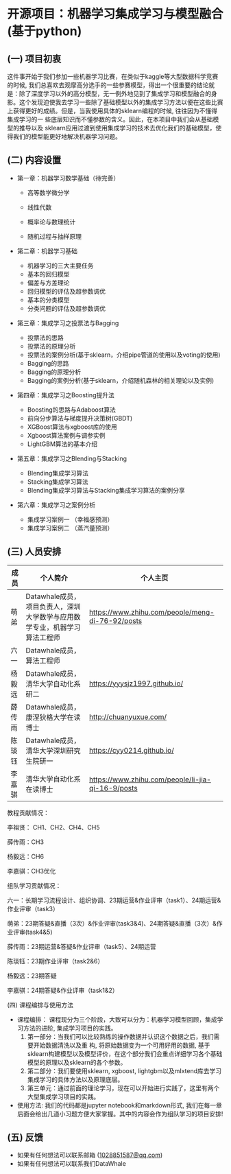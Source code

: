﻿# 开源项目：机器学习集成学习与模型融合(基于python)

## (一) 项目初衷

这件事开始于我们参加一些机器学习比赛，在类似于kaggle等大型数据科学竞赛的时候, 我们总喜欢去观摩高分选手的一些参赛模型，得出一个很重要的结论就是：除了深度学习以外的高分模型，无一例外地见到了集成学习和模型融合的身影。这个发现迫使我去学习一些除了基础模型以外的集成学习方法以便在这些比赛上获得更好的成绩。但是，当我使用具体的sklearn编程的时候, 往往因为不懂得集成学习的一 些底层知识而不懂参数的含义。因此，在本项目中我们会从基础模型的推导以及 sklearn应用过渡到使用集成学习的技术去优化我们的基础模型，使得我们的模型能更好地解决机器学习问题。

## (二) 内容设置

- 第一章：机器学习数学基础（待完善）

  - 高等数学微分学

  - 线性代数

  - 概率论与数理统计

  - 随机过程与抽样原理

- 第二章：机器学习基础
  - 机器学习的三大主要任务
  - 基本的回归模型
  - 偏差与方差理论
  - 回归模型的评估及超参数调优
  - 基本的分类模型
  - 分类问题的评估及超参数调优
- 第三章：集成学习之投票法与Bagging
  - 投票法的思路
  - 投票法的原理分析
  - 投票法的案例分析(基于sklearn，介绍pipe管道的使用以及voting的使用)
  - Bagging的思路
  - Bagging的原理分析
  - Bagging的案例分析(基于sklearn，介绍随机森林的相关理论以及实例)
- 第四章：集成学习之Boosting提升法
  - Boosting的思路与Adaboost算法
  - 前向分步算法与梯度提升决策树(GBDT)
  - XGBoost算法与xgboost库的使用
  - Xgboost算法案例与调参实例
  - LightGBM算法的基本介绍
- 第五章：集成学习之Blending与Stacking
  - Blending集成学习算法
  - Stacking集成学习算法
  - Blending集成学习算法与Stacking集成学习算法的案例分享
- 第六章：集成学习之案例分析
  - 集成学习案例一 （幸福感预测）
  - 集成学习案例二 （蒸汽量预测）

## (三) 人员安排

| 成员   | 个人简介                                              | 个人主页                                          |
| ------ | ----------------------------------------------------- | ------------------------------------------------- |
| 萌弟 | Datawhale成员，项目负责人，深圳大学数学与应用数学专业，机器学习算法工程师 | https://www.zhihu.com/people/meng-di-76-92/posts  |
| 六一   | Datawhale成员，算法工程师                     |                                                   |
| 杨毅远 | Datawhale成员，清华大学自动化系研二               | https://yyysjz1997.github.io/                     |
| 薛传雨 | Datawhale成员，康涅狄格大学在读博士                   | http://chuanyuxue.com/                            |
| 陈琰钰 | Datawhale成员，清华大学深圳研究生院研一               | https://cyy0214.github.io/                        |
| 李嘉骐 | 清华大学自动化系在读博士                              | https://www.zhihu.com/people/li-jia-qi-16-9/posts |

教程贡献情况：

李祖贤： CH1、CH2、CH4、CH5

薛传雨：CH3

杨毅远：CH6

李嘉骐：CH3优化

组队学习贡献情况：

六一：长期学习流程设计、组织协调、23期运营&作业评审（task1）、24期运营&作业评审（task3）

萌弟：23期答疑&直播（3次）&作业评审(task3&4)、24期答疑&直播（3次）&作业评审(task4&5)

薛传雨：23期运营&答疑&作业评审（task5）、24期运营

陈琰钰：23期作业评审（task2&6）

杨毅远：23期答疑

李嘉骐：24期答疑&作业评审（task1&2）

(四) 课程编排与使用方法

- 课程编排：
  课程现分为三个阶段，大致可以分为：机器学习模型回顾，集成学习方法的进阶, 集成学习项目的实践。
  1. 第一部分：当我们可以比较熟练的操作数据并认识这个数据之后，我们需要开始数据清洗以及重
     构, 将原始数据变为一个可用好用的数据, 基于sklearn构建模型以及模型评价，在这个部分我们会重点详细学习各个基础模型的原理以及sklearn的各个参数。
  2. 第二部分：我们要使用sklearn, xgboost, lightgbm以及mIxtend库去学习集成学习的具体方法以及原理底层。
  3. 第三单元：通过前面的理论学习，现在可以开始进行实践了，这里有两个大型集成学习项目的实践。
- 使用方法:
  我们的代码都是jupyter notebook和markdown形式, 我们在每一章后面会给出几道小习题方便大家掌握。其中的内容会作为组队学习的项目安排!

## (五) 反馈

- 如果有任何想法可以联系邮箱 (1028851587@qq.com)
- 如果有任何想法可以联系我们DataWhale





